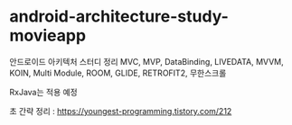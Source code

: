 # android-architecture-study-movieapp
안드로이드 아키텍처 스터디 정리
MVC, MVP, DataBinding, LIVEDATA, MVVM, KOIN, Multi Module, ROOM, GLIDE, RETROFIT2, 무한스크롤

RxJava는 적용 예정

초 간략 정리 : https://youngest-programming.tistory.com/212
